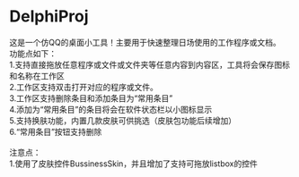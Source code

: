 # DelphiProj
这是一个仿QQ的桌面小工具！主要用于快速整理日场使用的工作程序或文档。  
功能点如下：  
    1.支持直接拖放任意程序或文件或文件夹等任意内容到内容区，工具将会保存图标和名称在工作区  
    2.工作区支持双击打开对应的程序或文件。  
    3.工作区支持删除条目和添加条目为“常用条目”  
    4.添加为“常用条目”的条目将会在软件状态栏以小图标显示  
    5.支持换肤功能，内置几款皮肤可供挑选（皮肤包功能后续增加）  
    6.“常用条目”按钮支持删除  
    
注意点：  
  1.使用了皮肤控件BussinessSkin，并且增加了支持可拖放listbox的控件
